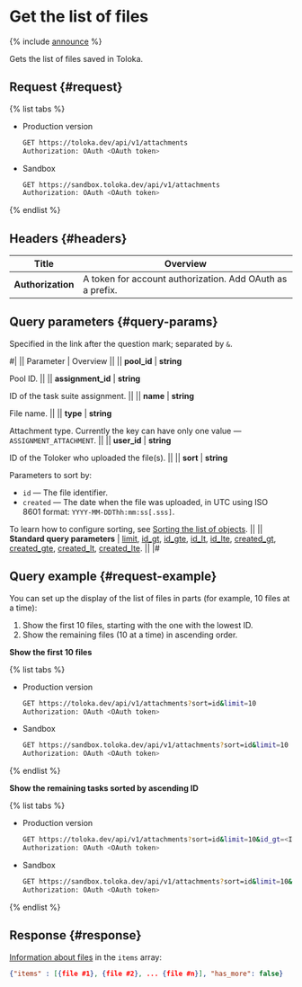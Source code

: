 # Get the list of files

{% include [announce](../_includes/announce.md) %}

Gets the list of files saved in Toloka.

## Request {#request}

{% list tabs %}

- Production version

    ```bash
    GET https://toloka.dev/api/v1/attachments
    Authorization: OAuth <OAuth token>
    ```

- Sandbox

    ```bash
    GET https://sandbox.toloka.dev/api/v1/attachments
    Authorization: OAuth <OAuth token>
    ```

{% endlist %}

## Headers {#headers}

Title | Overview
----- | -----
**Authorization** | A token for account authorization. Add OAuth as a prefix.

## Query parameters {#query-params}

Specified in the link after the question mark; separated by `&`.

#|
|| Parameter | Overview ||
|| **pool_id** | **string**

Pool ID. ||
|| **assignment_id** | **string**

ID of the task suite assignment. ||
|| **name** | **string**

File name. ||
|| **type** | **string**

Attachment type. Currently the key can have only one value — `ASSIGNMENT_ATTACHMENT`. ||
|| **user_id** | **string**

ID of the Toloker who uploaded the file(s). ||
|| **sort** | **string**

Parameters to sort by:

- `id` — The file identifier.
- `created` — The date when the file was uploaded, in UTC using ISO 8601 format: `YYYY-MM-DDThh:mm:ss[.sss]`.

To learn how to configure sorting, see [Sorting the list of objects](sorting.md). ||
|| **Standard query parameters** |
[limit](./standard-query-parameters.md#limit), [id_gt](./standard-query-parameters.md#id_gt), [id_gte](./standard-query-parameters.md#id_gte), [id_lt](./standard-query-parameters.md#id_lt), [id_lte](./standard-query-parameters.md#id_lte), [created_gt](./standard-query-parameters.md#created_gt), [created_gte](./standard-query-parameters.md#created_gte), [created_lt](./standard-query-parameters.md#created_lt), [created_lte](./standard-query-parameters.md#created_lte). ||
|#

## Query example {#request-example}

You can set up the display of the list of files in parts (for example, 10 files at a time):

1. Show the first 10 files, starting with the one with the lowest ID.
1. Show the remaining files (10 at a time) in ascending order.

**Show the first 10 files**

{% list tabs %}

- Production version

    ```bash
    GET https://toloka.dev/api/v1/attachments?sort=id&limit=10
    Authorization: OAuth <OAuth token>
    ```

- Sandbox

    ```bash
    GET https://sandbox.toloka.dev/api/v1/attachments?sort=id&limit=10
    Authorization: OAuth <OAuth token>
    ```

{% endlist %}

**Show the remaining tasks sorted by ascending ID**

{% list tabs %}

- Production version

    ```bash
    GET https://toloka.dev/api/v1/attachments?sort=id&limit=10&id_gt=<ID of the last file from the previous response>
    Authorization: OAuth <OAuth token>
    ```

- Sandbox

    ```bash
    GET https://sandbox.toloka.dev/api/v1/attachments?sort=id&limit=10&id_gt=<ID of the last file from the previous response>
    Authorization: OAuth <OAuth token>
    ```

{% endlist %}

## Response {#response}

[Information about files](get-attachment.md) in the `items` array:

```json
{"items" : [{file #1}, {file #2}, ... {file #n}], "has_more": false}
```